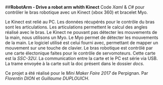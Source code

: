 ##**RobotArm - Drive a robot arm whith Kinect**
Code *Xaml* & *C#* pour contrôler le bras robotique avec un Kinect (xbox 360) et bracelet Myo.


Le Kinect est relié au PC. Les données récupérés pour le contrôle du bras sont les articulations.
Les articulations permettent le calcul des angles réalisé avec le bras. Le Kinect ne pouvant pas détecter les mouvements de la main, nous utilisons un Myo.
Le Myo permet de détecter les mouvements de la main. Le logiciel utilisé est celui fourni avec, permettant de mapper un mouvement sur une touche de clavier.
Le bras robotique est contrôlé par une carte électonique faites pour le contrôle de servomoteurs. Cette carte est la *SSC-32U*.
La communication entre la carte et le PC est série via USB. La trame envoyée à la carte suit la doc présent dans le dossier _docs_.


Ce projet a été réalisé pour le _Mini Maker Faire 2017_ de Perpignan.
Par _Florentin DION_ et _Guillaume DUPLOUICH_.